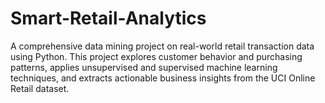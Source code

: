 # Smart-Retail-Analytics
A comprehensive data mining project on real-world retail transaction data using Python. This project explores customer behavior and purchasing patterns, applies unsupervised and supervised machine learning techniques, and extracts actionable business insights from the UCI Online Retail dataset.
